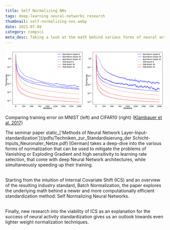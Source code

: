 ```yaml
---
title: Self Normalizing NNs
tags: deep-learning neural-networks research
thumbnail: self-normalizing-nns.webp
date: 2021-07-09
category: compsci
meta_desc: Taking a look at the math behind various forms of neural activity standardization, especially Self Normalizing Neural Networks
---
```


![Two graphs comparing the training loss over the training iterations for SNNs and NNs using Batch Norm of different depths on the MNIST and CIFAR10 datasets, showing faster convergence for the SNNs](../assets/images/self-normalizing-nns/comparison.webp)

<span id="imageSource">Comparing training error on MNIST (left) and CIFAR10 (right) ([Klambauer et al. 2017](https://arxiv.org/pdf/1706.02515.pdf))</span>

The seminar paper static_['Methods of Neural Network Layer-Input-standardization'](/pdfs/Techniken_zur_Standardisierung_der Schicht-Inputs_Neuronaler_Netze.pdf)
[German] takes a deep-dive into the various forms of normalization
that can be used to mitigate the problems of Vanishing or Exploding Gradient and high sensitivity to learning rate selection, that come with deep Neural Network architectures, while simultaneously speeding up their training.
<br></br>

Starting from the intuition of Internal Covariate Shift (ICS) and an overview of the resulting industry standard, Batch Normalization, the paper explores the underlying math behind a newer and more
computationally efficient standardization method: Self Normalizing Neural Networks.
<br></br>

Finally, new research into the viability of ICS as an explanation for the success of neural activity standardization gives us an outlook towards even lighter weight normalization techniques.
